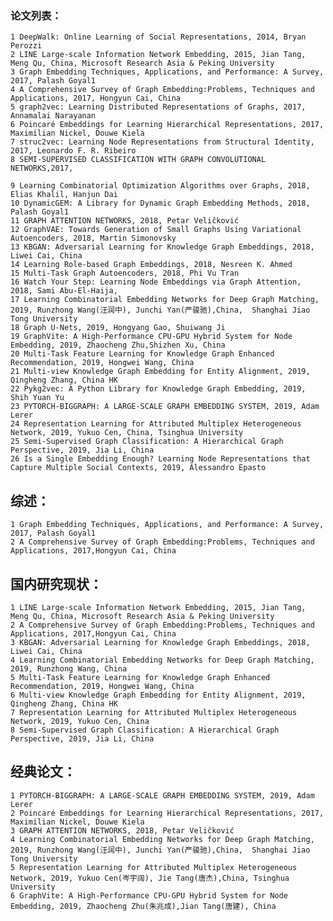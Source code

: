### 论文列表：
	1 DeepWalk: Online Learning of Social Representations, 2014, Bryan Perozzi
	2 LINE Large-scale Information Network Embedding, 2015, Jian Tang, Meng Qu, China, Microsoft Research Asia & Peking University
	3 Graph Embedding Techniques, Applications, and Performance: A Survey, 2017, Palash Goyal1
	4 A Comprehensive Survey of Graph Embedding:Problems, Techniques and Applications, 2017, Hongyun Cai, China 
	5 graph2vec: Learning Distributed Representations of Graphs, 2017, Annamalai Narayanan
	6 Poincaré Embeddings for Learning Hierarchical Representations, 2017, Maximilian Nickel, Douwe Kiela
	7 struc2vec: Learning Node Representations from Structural Identity, 2017, Leonardo F. R. Ribeiro
	8 SEMI-SUPERVISED CLASSIFICATION WITH GRAPH CONVOLUTIONAL NETWORKS,2017,
	
	9 Learning Combinatorial Optimization Algorithms over Graphs, 2018, Elias Khalil, Hanjun Dai
	10 DynamicGEM: A Library for Dynamic Graph Embedding Methods, 2018, Palash Goyal1
	11 GRAPH ATTENTION NETWORKS, 2018, Petar Veličković
	12 GraphVAE: Towards Generation of Small Graphs Using Variational Autoencoders, 2018, Martin Simonovsky
	13 KBGAN: Adversarial Learning for Knowledge Graph Embeddings, 2018, Liwei Cai, China
	14 Learning Role-based Graph Embeddings, 2018, Nesreen K. Ahmed 
	15 Multi-Task Graph Autoencoders, 2018, Phi Vu Tran
	16 Watch Your Step: Learning Node Embeddings via Graph Attention, 2018, Sami Abu-El-Haija, 
	17 Learning Combinatorial Embedding Networks for Deep Graph Matching, 2019, Runzhong Wang(汪润中), Junchi Yan(严骏驰),China,  Shanghai Jiao Tong University
	18 Graph U-Nets, 2019, Hongyang Gao, Shuiwang Ji
	19 GraphVite: A High-Performance CPU-GPU Hybrid System for Node Embedding, 2019, Zhaocheng Zhu,Shizhen Xu, China
	20 Multi-Task Feature Learning for Knowledge Graph Enhanced Recommendation, 2019, Hongwei Wang, China
	21 Multi-view Knowledge Graph Embedding for Entity Alignment, 2019, Qingheng Zhang, China HK
	22 Pykg2vec: A Python Library for Knowledge Graph Embedding, 2019, Shih Yuan Yu
	23 PYTORCH-BIGGRAPH: A LARGE-SCALE GRAPH EMBEDDING SYSTEM, 2019, Adam Lerer
	24 Representation Learning for Attributed Multiplex Heterogeneous Network, 2019, Yukuo Cen, China, Tsinghua University
	25 Semi-Supervised Graph Classification: A Hierarchical Graph Perspective, 2019, Jia Li, China
	26 Is a Single Embedding Enough? Learning Node Representations that Capture Multiple Social Contexts, 2019, Alessandro Epasto   

## 综述：
	1 Graph Embedding Techniques, Applications, and Performance: A Survey, 2017, Palash Goyal1
	2 A Comprehensive Survey of Graph Embedding:Problems, Techniques and Applications, 2017,Hongyun Cai, China 

## 国内研究现状：
	1 LINE Large-scale Information Network Embedding, 2015, Jian Tang, Meng Qu, China, Microsoft Research Asia & Peking University
	2 A Comprehensive Survey of Graph Embedding:Problems, Techniques and Applications, 2017,Hongyun Cai, China
	3 KBGAN: Adversarial Learning for Knowledge Graph Embeddings, 2018, Liwei Cai, China
	4 Learning Combinatorial Embedding Networks for Deep Graph Matching, 2019, Runzhong Wang, China
	5 Multi-Task Feature Learning for Knowledge Graph Enhanced Recommendation, 2019, Hongwei Wang, China
	6 Multi-view Knowledge Graph Embedding for Entity Alignment, 2019, Qingheng Zhang, China HK
	7 Representation Learning for Attributed Multiplex Heterogeneous Network, 2019, Yukuo Cen, China
	8 Semi-Supervised Graph Classification: A Hierarchical Graph Perspective, 2019, Jia Li, China

## 经典论文：
	1 PYTORCH-BIGGRAPH: A LARGE-SCALE GRAPH EMBEDDING SYSTEM, 2019, Adam Lerer
	2 Poincaré Embeddings for Learning Hierarchical Representations, 2017, Maximilian Nickel, Douwe Kiela
	3 GRAPH ATTENTION NETWORKS, 2018, Petar Veličković
	4 Learning Combinatorial Embedding Networks for Deep Graph Matching, 2019, Runzhong Wang(汪润中), Junchi Yan(严骏驰),China,  Shanghai Jiao Tong University
	5 Representation Learning for Attributed Multiplex Heterogeneous Network, 2019, Yukuo Cen(岑宇阔), Jie Tang(唐杰),China, Tsinghua University
	6 GraphVite: A High-Performance CPU-GPU Hybrid System for Node Embedding, 2019, Zhaocheng Zhu(朱兆成),Jian Tang(唐建), China
	
	
	
	
	

